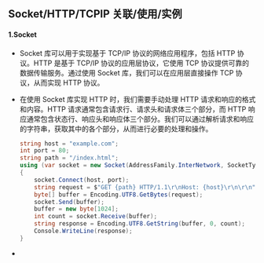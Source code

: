 ## Socket/HTTP/TCPIP 关联/使用/实例

#### 1.Socket

- Socket 库可以用于实现基于 TCP/IP 协议的网络应用程序，包括 HTTP 协议。HTTP 是基于 TCP/IP 协议的应用层协议，它使用 TCP 协议提供可靠的数据传输服务。通过使用 Socket 库，我们可以在应用层直接操作 TCP 协议，从而实现 HTTP 协议。

- 在使用 Socket 库实现 HTTP 时，我们需要手动处理 HTTP 请求和响应的格式和内容。HTTP 请求通常包含请求行、请求头和请求体三个部分，而 HTTP 响应通常包含状态行、响应头和响应体三个部分。我们可以通过解析请求和响应的字符串，获取其中的各个部分，从而进行必要的处理和操作。

  ```C#
  string host = "example.com";
  int port = 80;
  string path = "/index.html";
  using (var socket = new Socket(AddressFamily.InterNetwork, SocketType.Stream, ProtocolType.Tcp))
  {
      socket.Connect(host, port);
      string request = $"GET {path} HTTP/1.1\r\nHost: {host}\r\n\r\n";
      byte[] buffer = Encoding.UTF8.GetBytes(request);
      socket.Send(buffer);
      buffer = new byte[1024];
      int count = socket.Receive(buffer);
      string response = Encoding.UTF8.GetString(buffer, 0, count);
      Console.WriteLine(response);
  }
  ```

- 